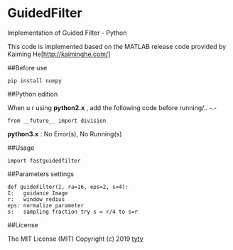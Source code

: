 # GuidedFilter
Implementation of Guided Filter - Python

This code is implemented based on the MATLAB release code provided by Kaiming He[http://kaiminghe.com/]



##Before use

```
pip install numpy
```



##Python edition

When u r using **python2.x** , add the following code before running/..  -.-

```
from __future__ import division
```

**python3.x**  : No Error(s), No Running(s)



##Usage

```
import fastguidedfilter
```



##Parameters settings

```
def guideFilter(I, ra=16, eps=2, s=4):
I:   guidance Image 
r:   window redius
eps: normalize parameter
s:   sampling fraction try s = r/4 to s=r
```



##License

The MIT License (MIT) Copyright (c) 2019 [tyty](https://bravotty.github.io/)

